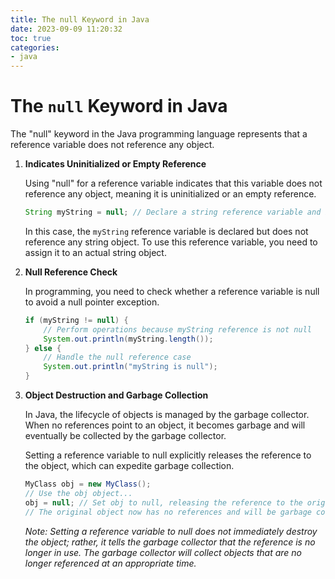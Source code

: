 ```yaml
---
title: The null Keyword in Java  
date: 2023-09-09 11:20:32  
toc: true  
categories:  
- java  
---
```


# The `null` Keyword in Java

The "null" keyword in the Java programming language represents that a reference variable does not reference any object.

1. **Indicates Uninitialized or Empty Reference**

   Using "null" for a reference variable indicates that this variable does not reference any object, meaning it is uninitialized or an empty reference.

   ```java
   String myString = null; // Declare a string reference variable and initialize it to null
   ```

   In this case, the `myString` reference variable is declared but does not reference any string object. To use this reference variable, you need to assign it to an actual string object.

2. **Null Reference Check**

   In programming, you need to check whether a reference variable is null to avoid a null pointer exception.

   ```java
   if (myString != null) {
       // Perform operations because myString reference is not null
       System.out.println(myString.length());
   } else {
       // Handle the null reference case
       System.out.println("myString is null");
   }
   ```

3. **Object Destruction and Garbage Collection**

   In Java, the lifecycle of objects is managed by the garbage collector. When no references point to an object, it becomes garbage and will eventually be collected by the garbage collector.

   Setting a reference variable to null explicitly releases the reference to the object, which can expedite garbage collection.

   ```java
   MyClass obj = new MyClass();
   // Use the obj object...
   obj = null; // Set obj to null, releasing the reference to the original object
   // The original object now has no references and will be garbage collected
   ```

   *Note: Setting a reference variable to null does not immediately destroy the object; rather, it tells the garbage collector that the reference is no longer in use. The garbage collector will collect objects that are no longer referenced at an appropriate time.*